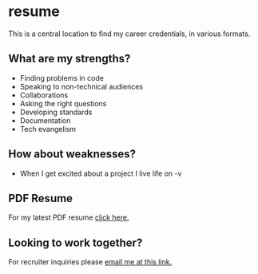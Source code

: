 # resume

This is a central location to find my career credentials, in various formats. 

## What are my strengths? 

- Finding problems in code
- Speaking to non-technical audiences
- Collaborations
- Asking the right questions
- Developing standards
- Documentation
- Tech evangelism

## How about weaknesses?

- When I get excited about a project I live life on -v

## PDF Resume

For my latest PDF resume [click here.](https://github.com/eksoward/resume/blob/master/docs/eksoward-resume.pdf)

## Looking to work together? 

For recruiter inquiries please [email me at this link.](mailto:eksoward@gmail.com?subject=Found%20github:%20Looking%20to%20collaborate)

